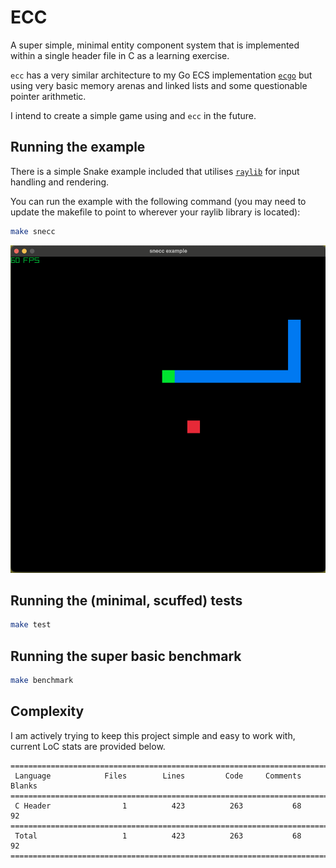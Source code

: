 # ECC
A super simple, minimal entity component system that is implemented within a single header file in C as a learning exercise.

`ecc` has a very similar architecture to my Go ECS implementation [`ecgo`](https://github.com/Evankj/ecgo) but using very basic memory arenas and linked lists and some questionable pointer arithmetic.

I intend to create a simple game using  and `ecc` in the future.

## Running the example
There is a simple Snake example included that utilises [`raylib`](https://www.raylib.com/) for input handling and rendering.

You can run the example with the following command (you may need to update the makefile to point to wherever your raylib library is located):
```sh
make snecc
```
![snecc example](./example/snecc/screenshots/snecc.png)


## Running the (minimal, scuffed) tests
```sh
make test
```

## Running the super basic benchmark
```sh
make benchmark
```

## Complexity
I am actively trying to keep this project simple and easy to work with, current LoC stats are provided below.

```
===============================================================================
 Language            Files        Lines         Code     Comments       Blanks
===============================================================================
 C Header                1          423          263           68           92
===============================================================================
 Total                   1          423          263           68           92
===============================================================================
```
